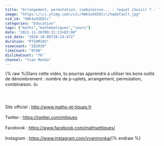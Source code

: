 ```yaml
---
title: "Arrangement, permutation, combinaison... : lequel choisir ? - Terminale"
image: "https:\/\/i.ytimg.com\/vi\/hWkIwXXEECc\/hqdefault.jpg"
vid_id: "hWkIwXXEECc"
categories: "Education"
tags: ["maths","mathématiques","cours"]
date: "2021-11-26T09:31:13+03:00"
vid_date: "2020-10-06T20:24:47Z"
duration: "PT18M18S"
viewcount: "282038"
likeCount: "9790"
dislikeCount: "76"
channel: "Yvan Monka"
---
```

{% raw %}Dans cette vidéo, tu pourras apprendre à utiliser les bons outils de dénombrement : nombre de p-uplets, arrangement, permutation, combinaison. 👍<br /><br />  <br /><br />Site officiel : <a rel="nofollow" target="blank" href="http://www.maths-et-tiques.fr">http://www.maths-et-tiques.fr</a><br /><br />Twitter : <a rel="nofollow" target="blank" href="https://twitter.com/mtiques">https://twitter.com/mtiques</a><br /><br />Facebook : <a rel="nofollow" target="blank" href="https://www.facebook.com/mathsettiques/">https://www.facebook.com/mathsettiques/</a><br /><br />Instagram : <a rel="nofollow" target="blank" href="https://www.instagram.com/yvanmonka/">https://www.instagram.com/yvanmonka/</a>{% endraw %}
